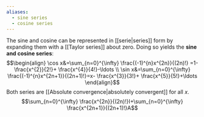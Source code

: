 ```yaml
---
aliases:
  - sine series
  - cosine series
---
```

The sine and cosine can be represented in [[serie|series]] form by expanding them with a [[Taylor series]] about zero. Doing so yields the **sine and cosine series**:
$$\begin{align}
\cos x&=\sum_{n=0}^{\infty} \frac{(-1)^{n}x^{2n}}{(2n)!} =1- \frac{x^{2}}{2!}+ \frac{x^{4}}{4!}-\ldots \\
\sin x&=\sum_{n=0}^{\infty} \frac{(-1)^{n}x^{2n+1}}{(2n+1)!}=x- \frac{x^{3}}{3!}+ \frac{x^{5}}{5!}+\ldots
\end{align}$$
Both series are [[Absolute convergence|absolutely convergent]] for all $x$.
$$\sum_{n=0}^{\infty} \frac{x^{2n}}{(2n)!}I+\sum_{n=0}^{\infty} \frac{x^{2n+1}}{(2n+1)!}A$$
